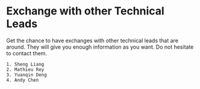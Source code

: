 # Exchange with other Technical Leads
Get the chance to have exchanges with other technical leads that are around. They will give you enough information as you want. 
Do not hesitate to contact them.

```Details
1. Sheng Liang
2. Mathieu Rey
3. Yuanqin Deng
4. Andy Chen
```